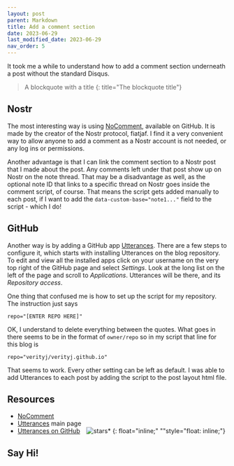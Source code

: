 ```yaml
---
layout: post
parent: Markdown
title: Add a comment section
date: 2023-06-29
last_modified_date: 2023-06-29
nav_order: 5
---
```


It took me a while to understand how to add a comment section underneath a post without the standard Disqus.


> A blockquote with a title
{: title="The blockquote title"}

## Nostr

The most interesting way is using [NoComment], available on GitHub. It is made by the creator of the Nostr protocol, fiatjaf. I find it a very convenient way to allow anyone to add a comment as a Nostr account is not needed, or any log ins or permissions. 

Another advantage is that I can link the comment section to a Nostr post that I made about the post. Any comments left under that post show up on Nostr on the note thread. That may be a disadvantage as well, as the optional note ID that links to a specific thread on Nostr goes inside the comment script, of course. That means the script gets added manually to each post, if I want to add the `data-custom-base="note1..."` field to the script - which I do! 

## GitHub

Another way is by adding a GitHub app [Utterances]. There are a few steps to configure it, which starts with installing Utterances on the blog repository. To edit and view all the installed apps click on your username on the very top right of the GitHub page and select _Settings_. Look at the long list on the left of the page and scroll to _Applications_. Utterances will be there, and its _Repository access_.

One thing that confused me is how to set up the script for my repository. The instruction just says

```
repo="[ENTER REPO HERE]"
```

OK, I understand to delete everything between the quotes. What goes in there seems to be in the format of `owner/repo` so in my script that line for this blog is

```
repo="verityj/verityj.github.io"
```

That seems to work. Every other setting can be left as default. I was able to add Utterances to each post by adding the script to the post layout html file.

## Resources

- [NoComment]
- [Utterances] main page
- [Utterances on GitHub] &ensp; ![stars](https://img.shields.io/github/stars/utterance/utterances.svg?style=social)*
{: float="inline;" ""style="float: inline;"}

## Say Hi!

<span class="nocomment">
  <script src="https://nocomment.fiatjaf.com/embed.js" id="nocomment" data-owner="npub1vy40z9dxr943vkz6xp54elflf7hxcly46q2qwcpvzfy47qq3syxqqchgk3"></script>
</span>

[NoComment]: https://github.com/fiatjaf/nocomment
[Utterances]: https://utteranc.es
[Utterances on GitHub]: https://github.com/utterance/utterances
